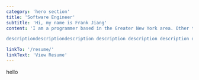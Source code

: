 ```yaml
---
category: 'hero section'
title: 'Software Engineer'
subtitle: 'Hi, my name is Frank Jiang'
content: 'I am a programmer based in the Greater New York area. Other than coding, I enjoy photography. PogChamp description description description description descriptiondescription description description description description description description hello pee pee poo poo

descriptiondescriptiondescription description description description description description description description description description description descriptiondescription'

linkTo: '/resume/'
linkText: 'View Resume'
---
```

<div>hello</div>